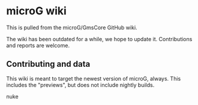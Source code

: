 # microG wiki

This is pulled from the microG/GmsCore GitHub wiki.

The wiki has been outdated for a while, we hope to update it. Contributions and reports are welcome.

## Contributing and data

This wiki is meant to target the newest version of microG, always. This includes the "previews", but does not include nightly builds.

nuke
